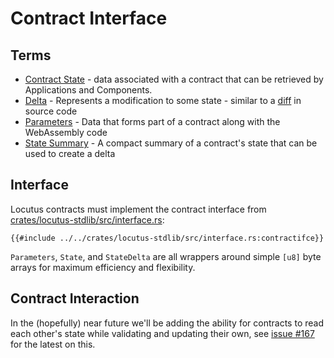 # Contract Interface

## Terms

- [Contract State](glossary#contract-state) - data associated with a contract that can be retrieved by Applications and Components.
- [Delta](glossary#delta) - Represents a modification to some state - similar to a [diff](https://en.wikipedia.org/wiki/Diff) in source code
- [Parameters](glossary#parameters) - Data that forms part of a contract along with the WebAssembly code
- [State Summary](glossary#state-summary) - A compact summary of a contract's state that can be used to create a delta

## Interface

Locutus contracts must implement the contract interface from [crates/locutus-stdlib/src/interface.rs](https://github.com/freenet/locutus/blob/main/crates/locutus-stdlib/src/interface.rs):

```rust,no_run,noplayground
{{#include ../../crates/locutus-stdlib/src/interface.rs:contractifce}}
```

`Parameters`, `State`, and `StateDelta` are all wrappers around simple `[u8]` byte arrays for maximum efficiency and flexibility.

## Contract Interaction

In the (hopefully) near future we'll be adding the ability for contracts to read each other's state while validating and updating their own, see [issue #167](https://github.com/freenet/locutus/issues/167) for the latest on this.

